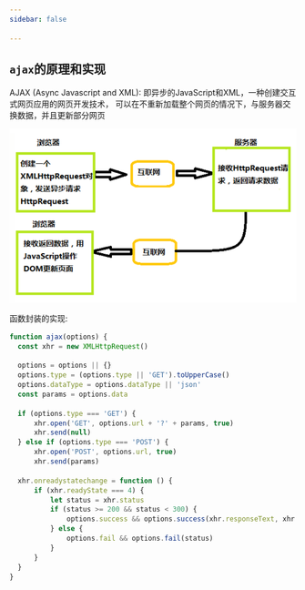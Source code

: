 ```yaml
---
sidebar: false

---
```


## `ajax`的原理和实现
AJAX (Async Javascript and XML): 即异步的JavaScript和XML，一种创建交互式网页应用的网页开发技术，
可以在不重新加载整个网页的情况下，与服务器交换数据，并且更新部分网页

![](./assets/ajax.png)

函数封装的实现:

```js
function ajax(options) {
  const xhr = new XMLHttpRequest()

  options = options || {}
  options.type = (options.type || 'GET').toUpperCase()
  options.dataType = options.dataType || 'json'
  const params = options.data

  if (options.type === 'GET') {
      xhr.open('GET', options.url + '?' + params, true)
      xhr.send(null)
  } else if (options.type === 'POST') {
      xhr.open('POST', options.url, true)
      xhr.send(params)

  xhr.onreadystatechange = function () {
      if (xhr.readyState === 4) {
          let status = xhr.status
          if (status >= 200 && status < 300) {
              options.success && options.success(xhr.responseText, xhr.responseXML)
          } else {
              options.fail && options.fail(status)
          }
      }
  }
}


```
